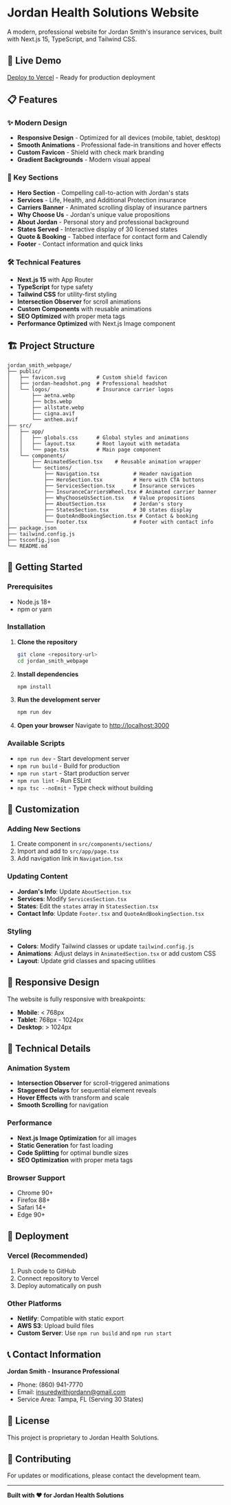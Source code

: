 # Jordan Health Solutions Website

A modern, professional website for Jordan Smith's insurance services, built with Next.js 15, TypeScript, and Tailwind CSS.

## 🚀 Live Demo

[Deploy to Vercel](https://vercel.com) - Ready for production deployment

## 📋 Features

### ✨ Modern Design
- **Responsive Design** - Optimized for all devices (mobile, tablet, desktop)
- **Smooth Animations** - Professional fade-in transitions and hover effects
- **Custom Favicon** - Shield with check mark branding
- **Gradient Backgrounds** - Modern visual appeal

### 🎯 Key Sections
- **Hero Section** - Compelling call-to-action with Jordan's stats
- **Services** - Life, Health, and Additional Protection insurance
- **Carriers Banner** - Animated scrolling display of insurance partners
- **Why Choose Us** - Jordan's unique value propositions
- **About Jordan** - Personal story and professional background
- **States Served** - Interactive display of 30 licensed states
- **Quote & Booking** - Tabbed interface for contact form and Calendly
- **Footer** - Contact information and quick links

### 🛠 Technical Features
- **Next.js 15** with App Router
- **TypeScript** for type safety
- **Tailwind CSS** for utility-first styling
- **Intersection Observer** for scroll animations
- **Custom Components** with reusable animations
- **SEO Optimized** with proper meta tags
- **Performance Optimized** with Next.js Image component

## 🏗 Project Structure

```
jordan_smith_webpage/
├── public/
│   ├── favicon.svg          # Custom shield favicon
│   ├── jordan-headshot.png  # Professional headshot
│   └── logos/               # Insurance carrier logos
│       ├── aetna.webp
│       ├── bcbs.webp
│       ├── allstate.webp
│       ├── cigna.avif
│       └── anthem.avif
├── src/
│   ├── app/
│   │   ├── globals.css      # Global styles and animations
│   │   ├── layout.tsx       # Root layout with metadata
│   │   └── page.tsx         # Main page component
│   └── components/
│       ├── AnimatedSection.tsx    # Reusable animation wrapper
│       └── sections/
│           ├── Navigation.tsx           # Header navigation
│           ├── HeroSection.tsx          # Hero with CTA buttons
│           ├── ServicesSection.tsx      # Insurance services
│           ├── InsuranceCarriersWheel.tsx # Animated carrier banner
│           ├── WhyChooseUsSection.tsx   # Value propositions
│           ├── AboutSection.tsx         # Jordan's story
│           ├── StatesSection.tsx        # 30 states display
│           ├── QuoteAndBookingSection.tsx # Contact & booking
│           └── Footer.tsx               # Footer with contact info
├── package.json
├── tailwind.config.js
├── tsconfig.json
└── README.md
```

## 🚀 Getting Started

### Prerequisites
- Node.js 18+ 
- npm or yarn

### Installation

1. **Clone the repository**
   ```bash
   git clone <repository-url>
   cd jordan_smith_webpage
   ```

2. **Install dependencies**
   ```bash
   npm install
   ```

3. **Run the development server**
   ```bash
   npm run dev
   ```

4. **Open your browser**
   Navigate to [http://localhost:3000](http://localhost:3000)

### Available Scripts

- `npm run dev` - Start development server
- `npm run build` - Build for production
- `npm run start` - Start production server
- `npm run lint` - Run ESLint
- `npx tsc --noEmit` - Type check without building

## 🎨 Customization

### Adding New Sections
1. Create component in `src/components/sections/`
2. Import and add to `src/app/page.tsx`
3. Add navigation link in `Navigation.tsx`

### Updating Content
- **Jordan's Info**: Update `AboutSection.tsx`
- **Services**: Modify `ServicesSection.tsx`
- **States**: Edit the `states` array in `StatesSection.tsx`
- **Contact Info**: Update `Footer.tsx` and `QuoteAndBookingSection.tsx`

### Styling
- **Colors**: Modify Tailwind classes or update `tailwind.config.js`
- **Animations**: Adjust delays in `AnimatedSection.tsx` or add custom CSS
- **Layout**: Update grid classes and spacing utilities

## 📱 Responsive Design

The website is fully responsive with breakpoints:
- **Mobile**: < 768px
- **Tablet**: 768px - 1024px  
- **Desktop**: > 1024px

## 🔧 Technical Details

### Animation System
- **Intersection Observer** for scroll-triggered animations
- **Staggered Delays** for sequential element reveals
- **Hover Effects** with transform and scale
- **Smooth Scrolling** for navigation

### Performance
- **Next.js Image Optimization** for all images
- **Static Generation** for fast loading
- **Code Splitting** for optimal bundle sizes
- **SEO Optimization** with proper meta tags

### Browser Support
- Chrome 90+
- Firefox 88+
- Safari 14+
- Edge 90+

## 🚀 Deployment

### Vercel (Recommended)
1. Push code to GitHub
2. Connect repository to Vercel
3. Deploy automatically on push

### Other Platforms
- **Netlify**: Compatible with static export
- **AWS S3**: Upload build files
- **Custom Server**: Use `npm run build` and `npm run start`

## 📞 Contact Information

**Jordan Smith - Insurance Professional**
- Phone: (860) 941-7770
- Email: insuredwithjordann@gmail.com
- Service Area: Tampa, FL (Serving 30 States)

## 📄 License

This project is proprietary to Jordan Health Solutions.

## 🤝 Contributing

For updates or modifications, please contact the development team.

---

**Built with ❤️ for Jordan Health Solutions**